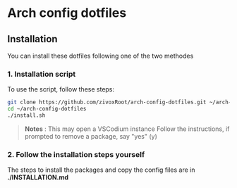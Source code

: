 # Arch config dotfiles

## Installation

You can install these dotfiles following one of the two methodes

### 1. Installation script

To use the script, follow these steps:

```bash
git clone https://github.com/zivoxRoot/arch-config-dotfiles.git ~/arch-config-dotfiles
cd ~/arch-config-dotfiles
./install.sh
```

> **Notes** : This may open a VSCodium instance
> Follow the instructions, if prompted to remove a package, say "yes" (y)

### 2. Follow the installation steps yourself

The steps to install the packages and copy the config files are in **./INSTALLATION.md**

###
